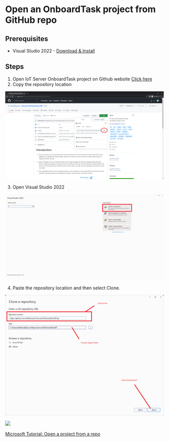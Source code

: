 # Open an OnboardTask project from GitHub repo

## Prerequisites

- Visual Studio 2022 - [Download & Install](https://visualstudio.microsoft.com/downloads/)

## Steps

1) Open IoT Server OnboardTask project on Github website [Click here](https://github.com/IntelliSenseIoT/XserverIoTOnboardTask.NET)
2) Copy the repository location

![](images/GitHub.png)

3) Open Visual Studio 2022

![](images/VS2022_Clone.png)

4) Paste the repository location and then select Clone.

![](images/VS2022_1.png)

![](images/VS3.png)

[Microsoft Tutorial: Open a project from a repo](https://learn.microsoft.com/en-us/visualstudio/get-started/tutorial-open-project-from-repo?view=vs-2022&tabs=vs168later)

